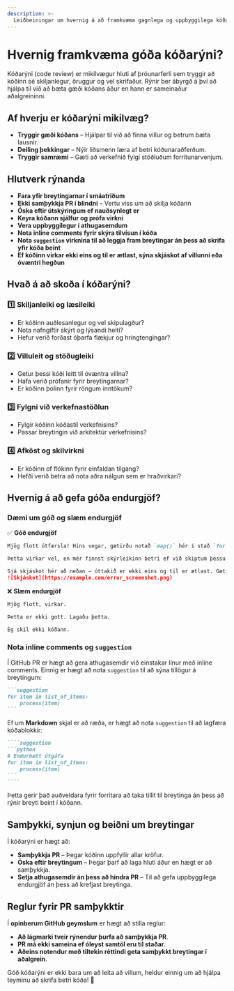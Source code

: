 ```yaml
---
description: >-
  Leiðbeiningar um hvernig á að framkvæma gagnlega og uppbyggilega kóðarýni.
---
```


# Hvernig framkvæma góða kóðarýni?

Kóðarýni (code review) er mikilvægur hluti af þróunarferli sem tryggir að kóðinn sé skiljanlegur, öruggur og vel skrifaður. Rýnir ber ábyrgð á því að hjálpa til við að bæta gæði kóðans áður en hann er sameinaður aðalgreininni.

## Af hverju er kóðarýni mikilvæg?
- **Tryggir gæði kóðans** – Hjálpar til við að finna villur og betrum bæta lausnir.
- **Deiling þekkingar** – Nýir liðsmenn læra af betri kóðunaraðferðum.
- **Tryggir samræmi** – Gæti að verkefnið fylgi stöðluðum forritunarvenjum.

## Hlutverk rýnanda
- **Fara yfir breytingarnar í smáatriðum**
- **Ekki samþykkja PR í blindni** – Vertu viss um að skilja kóðann
- **Óska eftir útskýringum ef nauðsynlegt er**
- **Keyra kóðann sjálfur og prófa virkni**
- **Vera uppbyggilegur í athugasemdum**
- **Nota inline comments fyrir skýra tilvísun í kóða**
- **Nota `suggestion` virknina til að leggja fram breytingar án þess að skrifa yfir kóða beint**
- **Ef kóðinn virkar ekki eins og til er ætlast, sýna skjáskot af villunni eða óvæntri hegðun**

## Hvað á að skoða í kóðarýni?

### 1️⃣ Skiljanleiki og læsileiki
- Er kóðinn auðlesanlegur og vel skipulagður?
- Nota nafngiftir skýrt og lýsandi heiti?
- Hefur verið forðast óþarfa flækjur og hringtengingar?

### 2️⃣ Villuleit og stöðugleiki
- Getur þessi kóði leitt til óvæntra villna?
- Hafa verið prófanir fyrir breytingarnar?
- Er kóðinn þolinn fyrir röngum inntökum?

### 3️⃣ Fylgni við verkefnastöðlun
- Fylgir kóðinn kóðastíl verkefnisins?
- Passar breytingin við arkitektúr verkefnisins?

### 4️⃣ Afköst og skilvirkni
- Er kóðinn of flókinn fyrir einfaldan tilgang?
- Hefði verið betra að nota aðra nálgun sem er hraðvirkari?

## Hvernig á að gefa góða endurgjöf?

### Dæmi um góð og slæm endurgjöf

✅ **Góð endurgjöf**
```markdown
Mjög flott útfærsla! Hins vegar, gætirðu notað `map()` hér í stað `for` lykkju til að einfalda kóðann?
```
```markdown
Þetta virkar vel, en mér finnst skýrleikinn betri ef við skiptum þessu í minni aðgerðir. Gætirðu búið til fall fyrir þessa útreikninga?
```
```markdown
Sjá skjáskot hér að neðan – úttakið er ekki eins og til er ætlast. Gætirðu athugað hvað veldur þessu?
![Skjáskot](https://example.com/error_screenshot.png)
```

❌ **Slæm endurgjöf**
```markdown
Mjög flott, virkar.
```
```markdown
Þetta er ekki gott. Lagaðu þetta.
```
```markdown
Ég skil ekki kóðann.
```

### Nota inline comments og `suggestion`
Í GitHub PR er hægt að gera athugasemdir við einstakar línur með inline comments. Einnig er hægt að nota `suggestion` til að sýna tillögur á breytingum:
``````markdown
```suggestion
for item in list_of_items:
    process(item)
```
``````
Ef um **Markdown** skjal er að ræða, er hægt að nota `suggestion` til að lagfæra kóðablokkir:
``````markdown
````suggestion
```python
# Endurbætt útgáfa
for item in list_of_items:
    process(item)
```
````
``````

Þetta gerir það auðveldara fyrir forritara að taka tillit til breytinga án þess að rýnir breyti beint í kóðann.

## Samþykki, synjun og beiðni um breytingar

Í kóðarýni er hægt að:
- **Samþykkja PR** – Þegar kóðinn uppfyllir allar kröfur.
- **Óska eftir breytingum** – Þegar þarf að laga hluti áður en hægt er að samþykkja.
- **Setja athugasemdir án þess að hindra PR** – Til að gefa uppbyggilega endurgjöf án þess að krefjast breytinga.

## Reglur fyrir PR samþykktir
Í **opinberum GitHub geymslum** er hægt að stilla reglur:
- **Að lágmarki tveir rýnendur þurfa að samþykkja PR**.
- **PR má ekki sameina ef óleyst samtöl eru til staðar**.
- **Aðeins notendur með tiltekin réttindi geta samþykkt breytingar í aðalgrein**.

Góð kóðarýni er ekki bara um að leita að villum, heldur einnig um að hjálpa teyminu að skrifa betri kóða! 🚀
